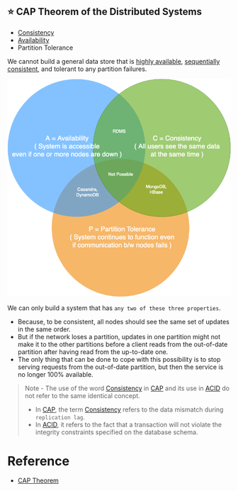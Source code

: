 ## :star: CAP Theorem of the Distributed Systems

- [Consistency](ReplicationAndDataConsistency.md)
- [Availability](HighAvailability.md)
- Partition Tolerance

We cannot build a general data store that is [highly available](HighAvailability.md), [sequentially consistent](ReplicationAndDataConsistency.md), and tolerant to any partition failures.

![img.png](assests/CAP_Theorem.drawio.png)

We can only build a system that has `any two of these three properties`.
- Because, to be consistent, all nodes should see the same set of updates in the same order.
- But if the network loses a partition, updates in one partition might not make it to the other partitions before a client reads from the out-of-date partition after having read from the up-to-date one.
- The only thing that can be done to cope with this possibility is to stop serving requests from the out-of-date partition, but then the service is no longer 100% available.

> Note - The use of the word [Consistency](ReplicationAndDataConsistency.md) in [CAP](https://www.geeksforgeeks.org/the-cap-theorem-in-dbms/) and its use in [ACID](ACIDPropertyTransaction.md) do not refer to the same identical concept.
> - In [CAP](https://www.geeksforgeeks.org/the-cap-theorem-in-dbms/), the term [Consistency](ReplicationAndDataConsistency.md) refers to the data mismatch during `replication lag`.
> - In [ACID](ACIDPropertyTransaction.md), it refers to the fact that a transaction will not violate the integrity constraints specified on the database schema.

# Reference
- [CAP Theorem](https://akshay-iyangar.github.io/system-design/grokking-system-design/system-design-basics/cap-theorem.html)